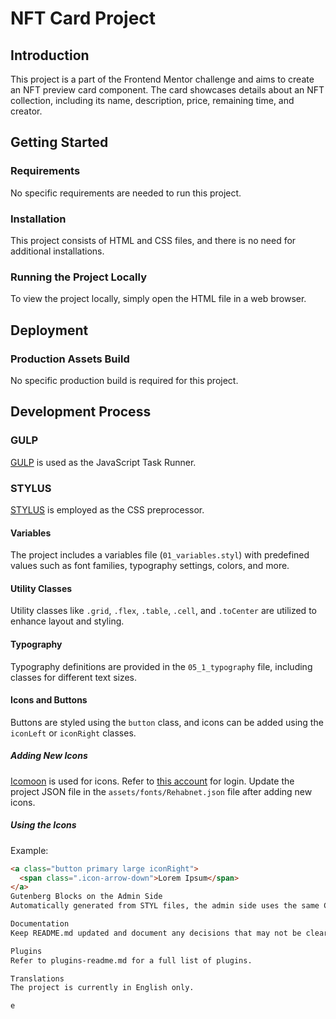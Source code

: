 
# NFT Card Project

## Introduction
This project is a part of the Frontend Mentor challenge and aims to create an NFT preview card component. The card showcases details about an NFT collection, including its name, description, price, remaining time, and creator.

## Getting Started

### Requirements
No specific requirements are needed to run this project.

### Installation
This project consists of HTML and CSS files, and there is no need for additional installations.

### Running the Project Locally
To view the project locally, simply open the HTML file in a web browser.

## Deployment

### Production Assets Build
No specific production build is required for this project.

## Development Process

### GULP
[GULP](https://gulpjs.com/) is used as the JavaScript Task Runner.

### STYLUS
[STYLUS](https://stylus-lang.com/) is employed as the CSS preprocessor.

#### Variables
The project includes a variables file (`01_variables.styl`) with predefined values such as font families, typography settings, colors, and more.

#### Utility Classes
Utility classes like `.grid`, `.flex`, `.table`, `.cell`, and `.toCenter` are utilized to enhance layout and styling.

#### Typography
Typography definitions are provided in the `05_1_typography` file, including classes for different text sizes.

#### Icons and Buttons
Buttons are styled using the `button` class, and icons can be added using the `iconLeft` or `iconRight` classes.

##### Adding New Icons
[Icomoon](https://icomoon.io/) is used for icons. Refer to [this account](https://passmgr.argo22.com/index.php/pwd/view/1097) for login. Update the project JSON file in the `assets/fonts/Rehabnet.json` file after adding new icons.

##### Using the Icons
Example:
```html
<a class="button primary large iconRight">
  <span class=".icon-arrow-down">Lorem Ipsum</span>
</a>
Gutenberg Blocks on the Admin Side
Automatically generated from STYL files, the admin side uses the same CSS as the front-end.

Documentation
Keep README.md updated and document any decisions that may not be clear at first glance.

Plugins
Refer to plugins-readme.md for a full list of plugins.

Translations
The project is currently in English only.

e